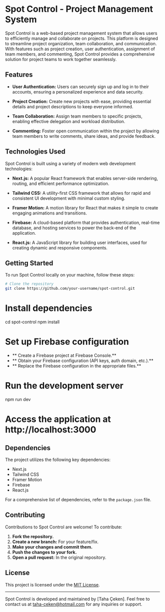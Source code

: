 # Spot Control - Project Management System

Spot Control is a web-based project management system that allows users to efficiently manage and collaborate on projects. This platform is designed to streamline project organization, team collaboration, and communication. With features such as project creation, user authentication, assignment of team members, and commenting, Spot Control provides a comprehensive solution for project teams to work together seamlessly.

## Features

- **User Authentication:** Users can securely sign up and log in to their accounts, ensuring a personalized experience and data security.

- **Project Creation:** Create new projects with ease, providing essential details and project descriptions to keep everyone informed.

- **Team Collaboration:** Assign team members to specific projects, enabling effective delegation and workload distribution.

- **Commenting:** Foster open communication within the project by allowing team members to write comments, share ideas, and provide feedback.

## Technologies Used

Spot Control is built using a variety of modern web development technologies:

- **Next.js:** A popular React framework that enables server-side rendering, routing, and efficient performance optimization.

- **Tailwind CSS:** A utility-first CSS framework that allows for rapid and consistent UI development with minimal custom styling.

- **Framer Motion:** A motion library for React that makes it simple to create engaging animations and transitions.

- **Firebase:** A cloud-based platform that provides authentication, real-time database, and hosting services to power the back-end of the application.

- **React.js:** A JavaScript library for building user interfaces, used for creating dynamic and responsive components.

## Getting Started

To run Spot Control locally on your machine, follow these steps:

```bash
# Clone the repository
git clone https://github.com/your-username/spot-control.git
```

# Install dependencies
cd spot-control
npm install

# Set up Firebase configuration
- ** Create a Firebase project at Firebase Console.**
- ** Obtain your Firebase configuration (API keys, auth domain, etc.).**
- ** Replace the Firebase configuration in the appropriate files.**

# Run the development server
npm run dev

# Access the application at http://localhost:3000

## Dependencies

The project utilizes the following key dependencies:

- Next.js
- Tailwind CSS
- Framer Motion
- Firebase
- React.js

For a comprehensive list of dependencies, refer to the `package.json` file.

## Contributing

Contributions to Spot Control are welcome! To contribute:

1. **Fork the repository.**
2. **Create a new branch:** For your feature/fix.
3. **Make your changes and commit them.**
4. **Push the changes to your fork.**
5. **Open a pull request:** In the original repository.

## License

This project is licensed under the [MIT License](LICENSE).

---

Spot Control is developed and maintained by [Taha Çeken]. Feel free to contact us at [taha-ceken@hotmail.com](mailto:taha-ceken@hotmail.com) for any inquiries or support.

